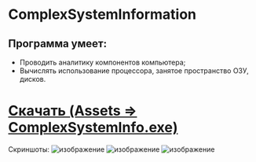 # ComplexSystemInformation
## Программа умеет:
- Проводить аналитику компонентов компьютера;
- Вычислять использование процессора, занятое пространство ОЗУ, дисков.

# [Скачать (Assets => ComplexSystemInfo.exe)](https://github.com/liaten/ComplexSystemInformation/releases)

Скриншоты:
![изображение](https://user-images.githubusercontent.com/35489460/139940200-4a92b7ff-2d67-4b74-9e4d-ff8b008a8536.png)
![изображение](https://user-images.githubusercontent.com/35489460/139940251-68551d52-78d5-466c-bb91-85f86d754b3e.png)
![изображение](https://user-images.githubusercontent.com/35489460/139940291-2d77a6fe-43a3-49cf-bec4-4958763e0aeb.png)

